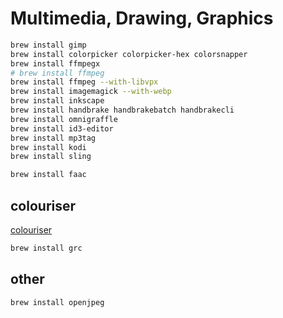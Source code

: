 # Multimedia, Drawing, Graphics

```bash
brew install gimp
brew install colorpicker colorpicker-hex colorsnapper
brew install ffmpegx
# brew install ffmpeg
brew install ffmpeg --with-libvpx
brew install imagemagick --with-webp
brew install inkscape
brew install handbrake handbrakebatch handbrakecli
brew install omnigraffle
brew install id3-editor
brew install mp3tag
brew install kodi
brew install sling
```

```bash
brew install faac
```

## colouriser

[colouriser](http://kassiopeia.juls.savba.sk/~garabik/software/grc/)

```bash
brew install grc
```

## other

```bash
brew install openjpeg
```
